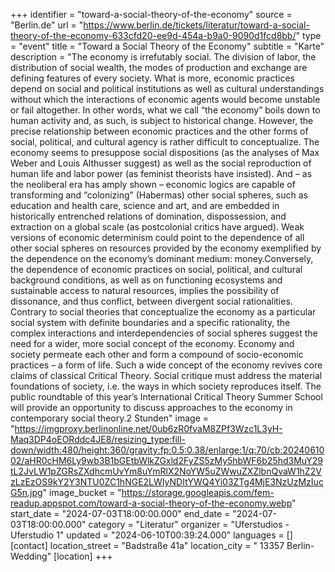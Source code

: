 +++
identifier = "toward-a-social-theory-of-the-economy"
source = "Berlin.de"
url = "https://www.berlin.de/tickets/literatur/toward-a-social-theory-of-the-economy-633cfd20-ee9d-454a-b9a0-9090d1fcd8bb/"
type = "event"
title = "Toward a Social Theory of the Economy"
subtitle = "Karte"
description = "The economy is irrefutably social. The division of labor, the distribution of social wealth, the modes of production and exchange are defining features of every society. What is more, economic practices depend on social and political institutions as well as cultural understandings without which the interactions of economic agents would become unstable or fail altogether. In other words, what we call “the economy” boils down to human activity and, as such, is subject to historical change. However, the precise relationship between economic practices and the other forms of social, political, and cultural agency is rather difficult to conceptualize. The economy seems to presuppose social dispositions (as the analyses of Max Weber and Louis Althusser suggest) as well as the social reproduction of human life and labor power (as feminist theorists have insisted). And – as the neoliberal era has amply shown – economic logics are capable of transforming and “colonizing” (Habermas) other social spheres, such as education and health care, science and art, and are embedded in historically entrenched relations of domination, dispossession, and extraction on a global scale (as postcolonial critics have argued). Weak versions of economic determinism could point to the dependence of all other social spheres on resources provided by the economy exemplified by the dependence on the economy’s dominant medium: money.Conversely, the dependence of economic practices on social, political, and cultural background conditions, as well as on functioning ecosystems and sustainable access to natural resources, implies the possibility of dissonance, and thus conflict, between divergent social rationalities. Contrary to social theories that conceptualize the economy as a particular social system with definite boundaries and a specific rationality, the complex interactions and interdependencies of social spheres suggest the need for a wider, more social concept of the economy. Economy and society permeate each other and form a compound of socio-economic practices – a form of life. Such a wide concept of the economy revives core claims of classical Critical Theory. Social critique must address the material foundations of society, i.e. the ways in which society reproduces itself. The public roundtable of this year’s International Critical Theory Summer School will provide an opportunity to discuss approaches to the economy in contemporary social theory.2 Stunden"
image = "https://imgproxy.berlinonline.net/0ub6zR0fvaM8ZPf3Wzc1L3yH-Maq3DP4oEORddc4JE8/resizing_type:fill-down/width:480/height:360/gravity:fp:0.5:0.38/enlarge:1/q:70/cb:2024061002/aHR0cHM6Ly9wb3B1bGEtbWlkZGxld2FyZS5zMy5hbWF6b25hd3MuY29tL2JvLW1pZGRsZXdhcmUvYm8uYmRlX2NoYW5uZWwuZXZlbnQvaW1hZ2VzLzEzOS9kY2Y3NTU0ZC1hNGE2LWIyNDItYWQ4Yi03ZTg4MjE3NzUzMzIucG5n.jpg"
image_bucket = "https://storage.googleapis.com/fem-readup.appspot.com/toward-a-social-theory-of-the-economy.webp"
start_date = "2024-07-03T18:00:00.000"
end_date = "2024-07-03T18:00:00.000"
category = "Literatur"
organizer = "Uferstudios - Uferstudio 1"
updated = "2024-06-10T00:39:24.000"
languages = []
[contact]
location_street = "Badstraße 41a"
location_city = " 13357 Berlin-Wedding"
[location]
+++